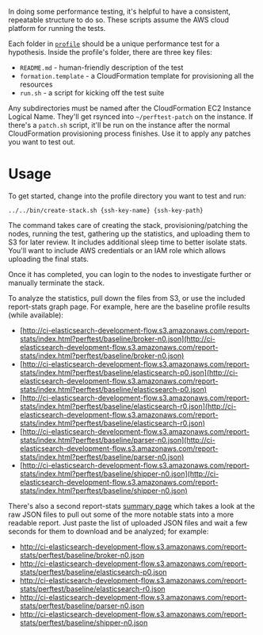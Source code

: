 In doing some performance testing, it's helpful to have a consistent, repeatable structure to do so. These scripts assume the AWS cloud platform for running the tests.

Each folder in [`profile`](./perftest) should be a unique performance test for a hypothesis. Inside the profile's folder, there are three key files:

 * `README.md` - human-friendly description of the test
 * `formation.template` - a CloudFormation template for provisioning all the resources
 * `run.sh` - a script for kicking off the test suite

Any subdirectories must be named after the CloudFormation EC2 Instance Logical Name. They'll get rsynced into `~/perftest-patch` on the instance. If there's a `patch.sh` script, it'll be run on the instance after the normal CloudFormation provisioning process finishes. Use it to apply any patches you want to test out.

Usage
=====

To get started, change into the profile directory you want to test and run:

    ../../bin/create-stack.sh {ssh-key-name} {ssh-key-path}

The command takes care of creating the stack, provisioning/patching the nodes, running the test, gathering up the statistics, and uploading them to S3 for later review. It includes additional sleep time to better isolate stats. You'll want to include AWS credentials or an IAM role which allows uploading the final stats.

Once it has completed, you can login to the nodes to investigate further or manually terminate the stack.

To analyze the statistics, pull down the files from S3, or use the included report-stats graph page. For example, here are the baseline profile results (while available):

 * [http://ci-elasticsearch-development-flow.s3.amazonaws.com/report-stats/index.html?perftest/baseline/broker-n0.json](http://ci-elasticsearch-development-flow.s3.amazonaws.com/report-stats/index.html?perftest/baseline/broker-n0.json)
 * [http://ci-elasticsearch-development-flow.s3.amazonaws.com/report-stats/index.html?perftest/baseline/elasticsearch-p0.json](http://ci-elasticsearch-development-flow.s3.amazonaws.com/report-stats/index.html?perftest/baseline/elasticsearch-p0.json)
 * [http://ci-elasticsearch-development-flow.s3.amazonaws.com/report-stats/index.html?perftest/baseline/elasticsearch-r0.json](http://ci-elasticsearch-development-flow.s3.amazonaws.com/report-stats/index.html?perftest/baseline/elasticsearch-r0.json)
 * [http://ci-elasticsearch-development-flow.s3.amazonaws.com/report-stats/index.html?perftest/baseline/parser-n0.json](http://ci-elasticsearch-development-flow.s3.amazonaws.com/report-stats/index.html?perftest/baseline/parser-n0.json)
 * [http://ci-elasticsearch-development-flow.s3.amazonaws.com/report-stats/index.html?perftest/baseline/shipper-n0.json](http://ci-elasticsearch-development-flow.s3.amazonaws.com/report-stats/index.html?perftest/baseline/shipper-n0.json)

There's also a second report-stats [summary page](http://ci-elasticsearch-development-flow.s3.amazonaws.com/report-stats/summarize.html) which takes a look at the raw JSON files to pull out some of the more notable stats into a more readable report. Just paste the list of uploaded JSON files and wait a few seconds for them to download and be analyzed; for example:

 * http://ci-elasticsearch-development-flow.s3.amazonaws.com/report-stats/perftest/baseline/broker-n0.json
 * http://ci-elasticsearch-development-flow.s3.amazonaws.com/report-stats/perftest/baseline/elasticsearch-p0.json
 * http://ci-elasticsearch-development-flow.s3.amazonaws.com/report-stats/perftest/baseline/elasticsearch-r0.json
 * http://ci-elasticsearch-development-flow.s3.amazonaws.com/report-stats/perftest/baseline/parser-n0.json
 * http://ci-elasticsearch-development-flow.s3.amazonaws.com/report-stats/perftest/baseline/shipper-n0.json
